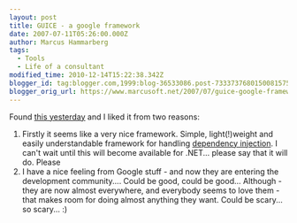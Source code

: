 ```yaml
---
layout: post
title: GUICE - a google framework
date: 2007-07-11T05:26:00.000Z
author: Marcus Hammarberg
tags:
  - Tools
  - Life of a consultant
modified_time: 2010-12-14T15:22:38.342Z
blogger_id: tag:blogger.com,1999:blog-36533086.post-7333737680150081575
blogger_orig_url: https://www.marcusoft.net/2007/07/guice-google-framework.html
---
```


Found [this yesterday](http://crazybob.org/2007/06/introduction-to-guice-video-redux.html) and I liked it from two reasons:

1. Firstly it seems like a very nice framework. Simple, light(!)weight and easily understandable framework for handling [dependency injection](http://en.wikipedia.org/wiki/Dependency_injection). I can't wait until this will become available for .NET... please say that it will do. Please
2. I have a nice feeling from Google stuff - and now they are entering the development community.... Could be good, could be good... Although - they are now almost everywhere, and everybody seems to love them - that makes room for doing almost anything they want. Could be scary... so scary... :)
